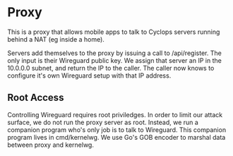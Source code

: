 # Proxy

This is a proxy that allows mobile apps to talk to Cyclops servers running behind a NAT (eg inside a home).

Servers add themselves to the proxy by issuing a call to /api/register. The only input is their
Wireguard public key. We assign that server an IP in the 10.0.0.0 subnet, and return the IP
to the caller. The caller now knows to configure it's own Wireguard setup with that IP address.

## Root Access

Controlling Wireguard requires root priviledges. In order to limit our attack surface, we do not run
the proxy server as root. Instead, we run a companion program who's only job is to talk to Wireguard.
This companion program lives in cmd/kernelwg. We use Go's GOB encoder to marshal data between
proxy and kernelwg.
